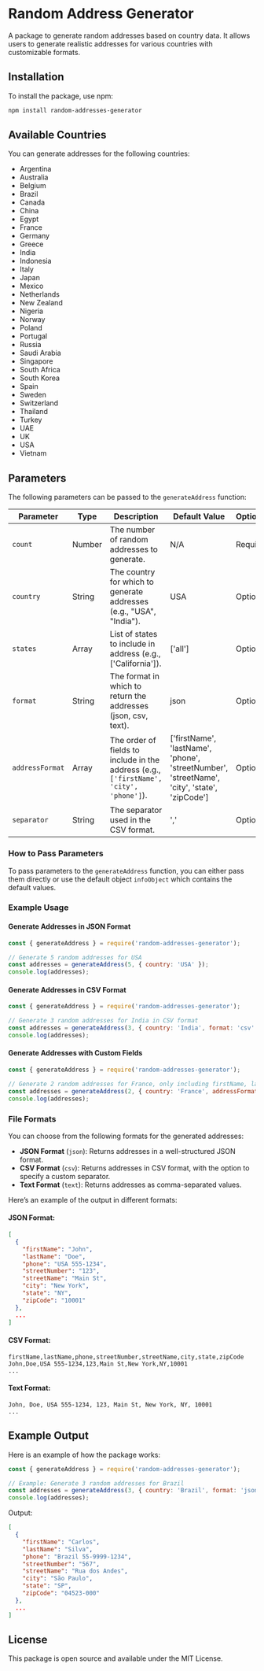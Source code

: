 
# Random Address Generator

A package to generate random addresses  based on country data. It allows users to generate realistic addresses for various countries with customizable formats.

## Installation

To install the package, use npm:

```bash
npm install random-addresses-generator
```

## Available Countries

You can generate addresses for the following countries:

- Argentina
- Australia
- Belgium
- Brazil
- Canada
- China
- Egypt
- France
- Germany
- Greece
- India
- Indonesia
- Italy
- Japan
- Mexico
- Netherlands
- New Zealand
- Nigeria
- Norway
- Poland
- Portugal
- Russia
- Saudi Arabia
- Singapore
- South Africa
- South Korea
- Spain
- Sweden
- Switzerland
- Thailand
- Turkey
- UAE
- UK
- USA
- Vietnam

## Parameters

The following parameters can be passed to the `generateAddress` function:

| Parameter        | Type     | Description                                                            | Default Value | Optional/Required |
|------------------|----------|------------------------------------------------------------------------|---------------|-------------------|
| `count`          | Number   | The number of random addresses to generate.                             | N/A           | Required          |
| `country`        | String   | The country for which to generate addresses (e.g., "USA", "India").     | USA           | Optional          |
| `states`         | Array    | List of states to include in address (e.g., ['California']).            | ['all']       | Optional          |
| `format`         | String   | The format in which to return the addresses (json, csv, text).          | json          | Optional          |
| `addressFormat`  | Array    | The order of fields to include in the address (e.g., `['firstName', 'city', 'phone']`). | ['firstName', 'lastName', 'phone', 'streetNumber', 'streetName', 'city', 'state', 'zipCode'] | Optional          |
| `separator`      | String   | The separator used in the CSV format.                                   | ','           | Optional          |

### How to Pass Parameters

To pass parameters to the `generateAddress` function, you can either pass them directly or use the default object `infoObject` which contains the default values.

### Example Usage

#### Generate Addresses in JSON Format

```javascript
const { generateAddress } = require('random-addresses-generator');

// Generate 5 random addresses for USA
const addresses = generateAddress(5, { country: 'USA' });
console.log(addresses);
```

#### Generate Addresses in CSV Format

```javascript
const { generateAddress } = require('random-addresses-generator');

// Generate 3 random addresses for India in CSV format
const addresses = generateAddress(3, { country: 'India', format: 'csv' });
console.log(addresses);
```

#### Generate Addresses with Custom Fields

```javascript
const { generateAddress } = require('random-addresses-generator');

// Generate 2 random addresses for France, only including firstName, lastName, and city
const addresses = generateAddress(2, { country: 'France', addressFormat: ['firstName', 'lastName', 'city'] });
console.log(addresses);
```

### File Formats

You can choose from the following formats for the generated addresses:

- **JSON Format** (`json`): Returns addresses in a well-structured JSON format.
- **CSV Format** (`csv`): Returns addresses in CSV format, with the option to specify a custom separator.
- **Text Format** (`text`): Returns addresses as comma-separated values.

Here’s an example of the output in different formats:

#### JSON Format:
```json
[
  {
    "firstName": "John",
    "lastName": "Doe",
    "phone": "USA 555-1234",
    "streetNumber": "123",
    "streetName": "Main St",
    "city": "New York",
    "state": "NY",
    "zipCode": "10001"
  },
  ...
]
```

#### CSV Format:
```csv
firstName,lastName,phone,streetNumber,streetName,city,state,zipCode
John,Doe,USA 555-1234,123,Main St,New York,NY,10001
...
```

#### Text Format:
```
John, Doe, USA 555-1234, 123, Main St, New York, NY, 10001
...
```

## Example Output

Here is an example of how the package works:

```javascript
const { generateAddress } = require('random-addresses-generator');

// Example: Generate 3 random addresses for Brazil
const addresses = generateAddress(3, { country: 'Brazil', format: 'json' });
console.log(addresses);
```

Output:

```json
[
  {
    "firstName": "Carlos",
    "lastName": "Silva",
    "phone": "Brazil 55-9999-1234",
    "streetNumber": "567",
    "streetName": "Rua dos Andes",
    "city": "São Paulo",
    "state": "SP",
    "zipCode": "04523-000"
  },
  ...
]
```

## License

This package is open source and available under the MIT License.
